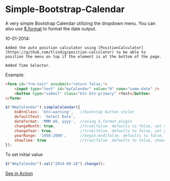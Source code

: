 Simple-Bootstrap-Calendar
=========================

A very simple Bootstrap Calendar utilizing the dropdown menu. You can also use [$.format](https://github.com/phstc/jquery-dateFormat) to format the date output.

10-01-2014:

    Added the auto position calculator using [PositionCalculator](https://github.com/tlindig/position-calculator) to be able to position the menu on top if the element is at the bottom of the page.

    Added Time Selector.

Example:

```html
<form id="frm-test" onsubmit="return false;">
    <input type="text" id="myCalendar" value="0" name="some-date" />
    <button type="submit" class="btn btn-primary" >Test</button>
</form>
```

```javascript
$("#myCalendar").simpleCalendar({
    bsBtnClass: 'btn-warning',   //bootstap button styles
    defaultText: 'Select Date',
    dateFormat: 'MMM dd, yyyy',  //using $.format plugin
    changeMonth: true,           //true|false. defaults to false, set month to select mode when set to true
    changeYear: true,            //true|false. defaults to false, set year to select mode when set to true
    yearRange: '1950:2000',      //begin:end|false. defaults to false, limit the year range
    showTime: true               //true|false. defaults to false, shows time selector when set to true
});
```
To set initial value
```javascript
$("#myCalendar").val("2014-08-28").change();
```
[See in Action](http://jsfiddle.net/bulletproofscripts/08r7m1hL/embedded/result/)
